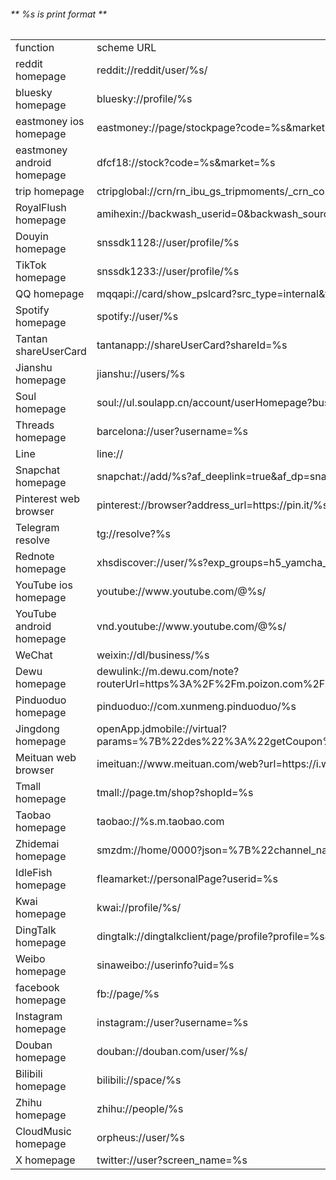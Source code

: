 ###### ** %s is print format **

<table><tbody><tr><td>function</td>
<td>scheme URL</td>
</tr><tr><td>reddit homepage</td>
<td>reddit://reddit/user/%s/</td>
</tr>
<tr><td>bluesky homepage</td>
<td>bluesky://profile/%s</td>
</tr>
<tr><td>eastmoney ios homepage</td>
<td>eastmoney://page/stockpage?code=%s&market=%s</td>
</tr>
<tr><td>eastmoney android homepage</td>
<td>dfcf18://stock?code=%s&market=%s</td>
</tr>
<tr><td>trip homepage</td>
<td>ctripglobal://crn/rn_ibu_gs_tripmoments/_crn_config?CRNModuleName=tripmoments_crn&CRNType=1&transparentstatusbar=1&initialPage=PersonalInfo&clientAuth=%s</td>
</tr>
<tr><td>RoyalFlush homepage</td>
<td>amihexin://backwash_userid=0&backwash_source=&backwash_hxapp=&url=https%3A%2F%2Ft.10jqka.com.cn%2Flgt%2Fcommunity%2Fpersonal-homepage.html%3Fuserid%3D%s&backwash_id=click
</td>
</tr>
<tr><td>Douyin homepage</td>
<td>snssdk1128://user/profile/%s</td>
</tr>
<tr><td>TikTok homepage</td>
<td>snssdk1233://user/profile/%s</td>
</tr>
<tr><td>QQ homepage</td>
<td>mqqapi://card/show_pslcard?src_type=internal&version=1&uin=%s</td>
</tr>
<tr><td>Spotify homepage</td>
<td>spotify://user/%s</td>
</tr>
<tr><td>Tantan shareUserCard</td>
<td>tantanapp://shareUserCard?shareId=%s</td>
</tr>
<tr><td>Jianshu homepage</td>
<td>jianshu://users/%s</td>
</tr>
<tr><td>Soul homepage</td>
<td>soul://ul.soulapp.cn/account/userHomepage?bussiness=32&userId=%s</td>
</tr>
<tr><td>Threads homepage</td>
<td>barcelona://user?username=%s</td>
</tr>
<tr><td>Line</td>
<td>line://</td>
</tr>
<tr><td>Snapchat homepage</td>
<td>snapchat://add/%s?af_deeplink=true&af_dp=snapchat%3A%2F%2Fadd%2F%s&af_js_web=true&campaign=public_user_profile&media_source=consumer_web&mt=8</td>
</tr>
<tr><td>Pinterest web browser</td>
<td>pinterest://browser?address_url=https://pin.it/%s</td>
</tr>
<tr><td>Telegram resolve</td>
<td>tg://resolve?%s</td>
</tr>
<tr><td>Rednote homepage</td>
<td>xhsdiscover://user/%s?exp_groups=h5_yamcha_new&open_url=%2Fuser%2Fprofile%2F%s%3Fxsec_token%3D%s%26xsec_source%3Dapp_share%26xhsshare%3DCopyLink</td>
</tr>
<tr><td>YouTube ios homepage</td>
<td>youtube://www.youtube.com/@%s/</td>
</tr>
<tr><td>YouTube android homepage</td>
<td>vnd.youtube://www.youtube.com/@%s/</td>
</tr>
<tr><td>WeChat</td>
<td>weixin://dl/business/%s</td>
</tr>
<tr><td>Dewu homepage</td>
<td>dewulink://m.dewu.com/note?routerUrl=https%3A%2F%2Fm.poizon.com%2Frouter%2Ftrend%2FUserHomePage%3FuserId%3D%s%26shareId%3D%s%26source%3D%s%26user_id%3D%s%26isSecret%3D%s
</td>
</tr>
<tr><td>Pinduoduo homepage</td>
<td>pinduoduo://com.xunmeng.pinduoduo/%s
</td>
</tr>
<tr><td>Jingdong homepage</td>
<td>openApp.jdmobile://virtual?params=%7B%22des%22%3A%22getCoupon%22%2C%22url%22%3A%22https%3A%2F%2Fshop.m.jd.com%2Fshop%2Fhome%3FshopId%3D%s%22%2C%22category%22%3A%22jump%22%7D
</td>
</tr>
<tr><td>Meituan web browser</td>
<td>imeituan://www.meituan.com/web?url=https://i.waimai.meituan.com/external/poi/%s
</td>
</tr>
<tr><td>Tmall homepage</td>
<td>tmall://page.tm/shop?shopId=%s
</td>
</tr>
<tr><td>Taobao homepage</td>
<td>taobao://%s.m.taobao.com
</td>
</tr>
<tr><td>Zhidemai homepage</td>
<td>smzdm://home/0000?json=%7B%22channel_name%22%3A%22common%22%2C%22url%22%3A%22https%3A%2F%2Fzhiyou.smzdm.com%2Fmember%2F%s%22%7D
</td>
</tr>
<tr><td>IdleFish homepage</td>
<td>fleamarket://personalPage?userid=%s
</td>
</tr>
<tr><td>Kwai homepage</td>
<td>kwai://profile/%s/
</td>
</tr>
<tr><td>DingTalk homepage</td>
<td>dingtalk://dingtalkclient/page/profile?profile=%s&cardToken=%s&fr_source=%s
</td>
</tr>
<tr><td>Weibo homepage</td>
<td>sinaweibo://userinfo?uid=%s
</td>
</tr>
<tr><td>facebook homepage</td>
<td>fb://page/%s
</td>
</tr>
<tr><td>Instagram homepage</td>
<td>instagram://user?username=%s
</td>
</tr>
<tr><td>Douban homepage</td>
<td>douban://douban.com/user/%s/
</td>
</tr>
<tr><td>Bilibili homepage</td>
<td>bilibili://space/%s
</td>
</tr>
<tr><td>Zhihu homepage</td>
<td>zhihu://people/%s
</td>
</tr>
<tr><td>CloudMusic homepage</td>
<td>orpheus://user/%s
</td>
</tr>
<tr><td>X homepage</td>
<td>twitter://user?screen_name=%s
</td>
</tr>